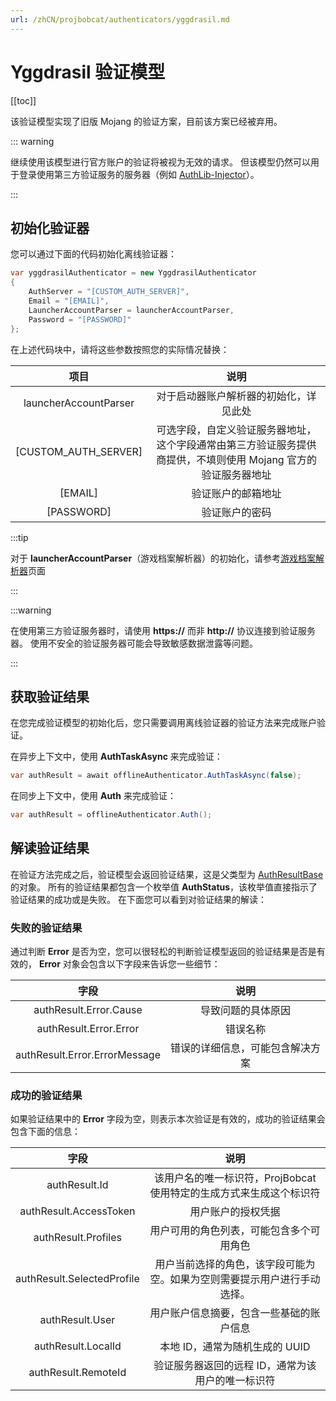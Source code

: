 ```yaml
---
url: /zhCN/projbobcat/authenticators/yggdrasil.md
---
```

# Yggdrasil 验证模型

\[\[toc]]

该验证模型实现了旧版 Mojang 的验证方案，目前该方案已经被弃用。

::: warning

继续使用该模型进行官方账户的验证将被视为无效的请求。
但该模型仍然可以用于登录使用第三方验证服务的服务器（例如 [AuthLib-Injector](https://github.com/yushijinhun/authlib-injector)）。

:::

## 初始化验证器

您可以通过下面的代码初始化离线验证器：

```c#
var yggdrasilAuthenticator = new YggdrasilAuthenticator
{
    AuthServer = "[CUSTOM_AUTH_SERVER]",
    Email = "[EMAIL]",
    LauncherAccountParser = launcherAccountParser,
    Password = "[PASSWORD]"
};
```

在上述代码块中，请将这些参数按照您的实际情况替换：

|          项目           |                             说明                              |
|:---------------------:|:-----------------------------------------------------------:|
| launcherAccountParser |                     对于启动器账户解析器的初始化，详见此处                     |
| \[CUSTOM\_AUTH\_SERVER]  | 可选字段，自定义验证服务器地址，这个字段通常由第三方验证服务提供商提供，不填则使用 Mojang 官方的验证服务器地址 |
|        \[EMAIL]        |                          验证账户的邮箱地址                          |
|      \[PASSWORD]       |                           验证账户的密码                           |

:::tip

对于 **launcherAccountParser**（游戏档案解析器）的初始化，请参考[游戏档案解析器](/zhCN/projbobcat/additionalParsers/gameProfileParser)页面

:::

:::warning

在使用第三方验证服务器时，请使用 **https://** 而非 **http://** 协议连接到验证服务器。
使用不安全的验证服务器可能会导致敏感数据泄露等问题。

:::

## 获取验证结果

在您完成验证模型的初始化后，您只需要调用离线验证器的验证方法来完成账户验证。

在异步上下文中，使用 **AuthTaskAsync** 来完成验证：

```c#
var authResult = await offlineAuthenticator.AuthTaskAsync(false);
```

在同步上下文中，使用 **Auth** 来完成验证：

```c#
var authResult = offlineAuthenticator.Auth();
```

## 解读验证结果

在验证方法完成之后，验证模型会返回验证结果，这是父类型为 [AuthResultBase](https://github.com/Corona-Studio/ProjBobcat/blob/master/ProjBobcat/ProjBobcat/Class/Model/Auth/AuthResultBase.cs) 的对象。
所有的验证结果都包含一个枚举值 **AuthStatus**，该枚举值直接指示了验证结果的成功或是失败。
在下面您可以看到对验证结果的解读：

### 失败的验证结果

通过判断 **Error** 是否为空，您可以很轻松的判断验证模型返回的验证结果是否是有效的，
**Error** 对象会包含以下字段来告诉您一些细节：

|              字段               |        说明        |
|:-----------------------------:|:----------------:|
|    authResult.Error.Cause     |    导致问题的具体原因     |
|    authResult.Error.Error     |       错误名称       |
| authResult.Error.ErrorMessage | 错误的详细信息，可能包含解决方案 |

### 成功的验证结果

如果验证结果中的 **Error** 字段为空，则表示本次验证是有效的，成功的验证结果会包含下面的信息：

|             字段             |                   说明                    |
|:--------------------------:|:---------------------------------------:|
|       authResult.Id        | 该用户名的唯一标识符，ProjBobcat 使用特定的生成方式来生成这个标识符 |
|   authResult.AccessToken   |                用户账户的授权凭据                |
|    authResult.Profiles     |          用户可用的角色列表，可能包含多个可用角色           |
| authResult.SelectedProfile |  用户当前选择的角色，该字段可能为空。如果为空则需要提示用户进行手动选择。   |
|      authResult.User       |          用户账户信息摘要，包含一些基础的账户信息           |
|     authResult.LocalId     |           本地 ID，通常为随机生成的 UUID           |
|    authResult.RemoteId     |       验证服务器返回的远程 ID，通常为该用户的唯一标识符        |
